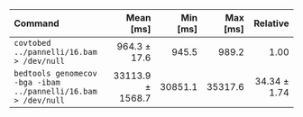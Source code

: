 | Command | Mean [ms] | Min [ms] | Max [ms] | Relative |
|:---|---:|---:|---:|---:|
| `covtobed ../pannelli/16.bam > /dev/null` | 964.3 ± 17.6 | 945.5 | 989.2 | 1.00 |
| `bedtools genomecov -bga -ibam ../pannelli/16.bam > /dev/null` | 33113.9 ± 1568.7 | 30851.1 | 35317.6 | 34.34 ± 1.74 |
